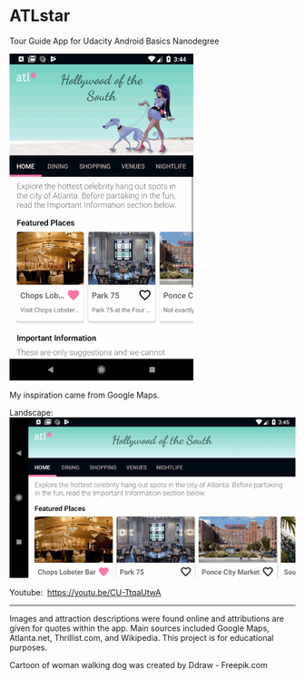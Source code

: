 # ATLstar
Tour Guide App for Udacity Android Basics Nanodegree

![alt text](atlstar_portrait_small.gif "App Screenshots")  

My inspiration came from Google Maps.



Landscape:
![alt text](atlstar_land-small.gif "App Screenshots")

Youtube:  https://youtu.be/CU-TtqaUtwA

---------

Images and attraction descriptions were found online and attributions are given for quotes within the app. 
Main sources included Google Maps, Atlanta.net, Thrillist.com, and Wikipedia. This project is for educational purposes.

Cartoon of woman walking dog was created by Ddraw - Freepik.com

